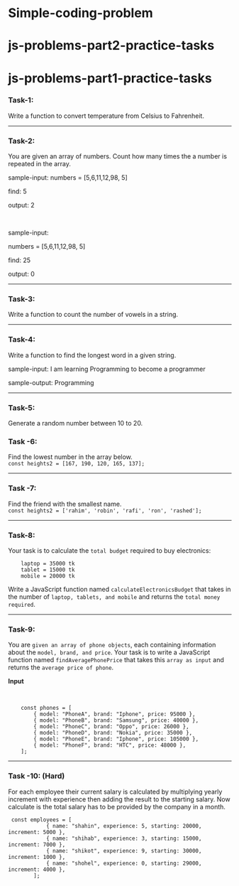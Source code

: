 # Simple-coding-problem
# js-problems-part2-practice-tasks
# js-problems-part1-practice-tasks

### Task-1: 
Write a function to convert temperature from Celsius to Fahrenheit.

---

### Task-2: 
You are given an array of numbers. Count how many times the a number is repeated in the array. 

sample-input: 
numbers = [5,6,11,12,98, 5]

find: 5

output: 2

<br/>

sample-input: 

numbers = [5,6,11,12,98, 5]

find: 25

output: 0



----
### Task-3: 
Write a function to count the number of vowels in a string.

---
### Task-4: 
Write a function to find the longest word in a given string.

sample-input: 
I am learning Programming to become a programmer

sample-output: Programming

----
### Task-5: 
Generate a random number between 10 to 20.

### Task -6: 
Find the lowest number in the array below.
<br>
`const heights2 = [167, 190, 120, 165, 137];`

---

### Task -7: 
Find the friend with the smallest name.
<br>
`const heights2 = ['rahim', 'robin', 'rafi', 'ron', 'rashed'];`

---

### Task-8: 
Your task is to calculate the `total budget` required to buy electronics:

        laptop = 35000 tk
        tablet = 15000 tk
        mobile = 20000 tk

Write a JavaScript function named `calculateElectronicsBudget` that takes in the number of `laptop, tablets, and mobile` and returns the `total money required`.

---
### Task-9: 

You are `given an array of phone objects`, each containing information about the `model, brand, and price`. Your task is to write a JavaScript function named `findAveragePhonePrice` that takes this `array as input` and returns the `average price of phone`.

**Input**

<br>

        const phones = [
            { model: "PhoneA", brand: "Iphone", price: 95000 },
            { model: "PhoneB", brand: "Samsung", price: 40000 },
            { model: "PhoneC", brand: "Oppo", price: 26000 },
            { model: "PhoneD", brand: "Nokia", price: 35000 },
            { model: "PhoneE", brand: "Iphone", price: 105000 },
            { model: "PhoneF", brand: "HTC", price: 48000 },
        ];

---
### Task -10: (Hard)
For each employee their current salary is calculated by multiplying yearly increment with experience then adding the result to the starting salary. Now calculate is the total salary has to be provided by the company in a month.
```
 const employees = [
            { name: "shahin", experience: 5, starting: 20000, increment: 5000 },
            { name: "shihab", experience: 3, starting: 15000, increment: 7000 },
            { name: "shikot", experience: 9, starting: 30000, increment: 1000 },
            { name: "shohel", experience: 0, starting: 29000, increment: 4000 },
        ];
```


